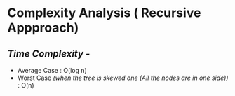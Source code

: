 # Complexity Analysis ( Recursive Appproach)


## _Time Complexity -_
- Average Case : O(log n) 
- Worst Case _(when the tree is skewed one (All the nodes are in one side))_ : O(n) 





